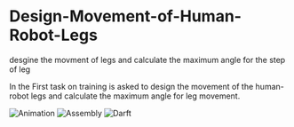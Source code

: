 # Design-Movement-of-Human-Robot-Legs
desgine the movment of legs and calculate the maximum angle for the step of leg

In the First task on training is asked to design the movement of the human-robot legs and calculate the maximum angle for leg movement.

![Animation](https://user-images.githubusercontent.com/90250848/186134064-d0da5e87-dda1-4bcf-825f-2dec83ab0ce5.gif)
![Assembly](https://user-images.githubusercontent.com/90250848/186134568-a27ebbe8-cf54-40d0-bbc4-3b0072810b71.JPG)
![Darft](https://user-images.githubusercontent.com/90250848/186134619-15a17022-07e0-469e-b3d5-e870a17aff52.JPG)
